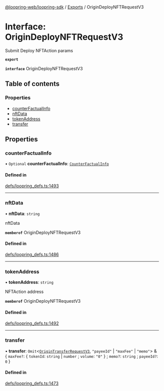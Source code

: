[@loopring-web/loopring-sdk](../README.md) / [Exports](../modules.md) / OriginDeployNFTRequestV3

# Interface: OriginDeployNFTRequestV3

Submit Deploy NFTAction params

**`export`**

**`interface`** OriginDeployNFTRequestV3

## Table of contents

### Properties

- [counterFactualInfo](OriginDeployNFTRequestV3.md#counterfactualinfo)
- [nftData](OriginDeployNFTRequestV3.md#nftdata)
- [tokenAddress](OriginDeployNFTRequestV3.md#tokenaddress)
- [transfer](OriginDeployNFTRequestV3.md#transfer)

## Properties

### counterFactualInfo

• `Optional` **counterFactualInfo**: [`CounterFactualInfo`](CounterFactualInfo.md)

#### Defined in

[defs/loopring_defs.ts:1493](https://github.com/Loopring/loopring_sdk/blob/2ea32ee/src/defs/loopring_defs.ts#L1493)

___

### nftData

• **nftData**: `string`

nftData

**`memberof`** OriginDeployNFTRequestV3

#### Defined in

[defs/loopring_defs.ts:1486](https://github.com/Loopring/loopring_sdk/blob/2ea32ee/src/defs/loopring_defs.ts#L1486)

___

### tokenAddress

• **tokenAddress**: `string`

NFTAction address

**`memberof`** OriginDeployNFTRequestV3

#### Defined in

[defs/loopring_defs.ts:1492](https://github.com/Loopring/loopring_sdk/blob/2ea32ee/src/defs/loopring_defs.ts#L1492)

___

### transfer

• **transfer**: `Omit`<[`OriginTransferRequestV3`](OriginTransferRequestV3.md), ``"payeeId"`` \| ``"maxFee"`` \| ``"memo"``\> & { `maxFee?`: { `tokenId`: `string` \| `number` ; `volume`: ``"0"``  } ; `memo?`: `string` ; `payeeId?`: ``0``  }

#### Defined in

[defs/loopring_defs.ts:1473](https://github.com/Loopring/loopring_sdk/blob/2ea32ee/src/defs/loopring_defs.ts#L1473)
